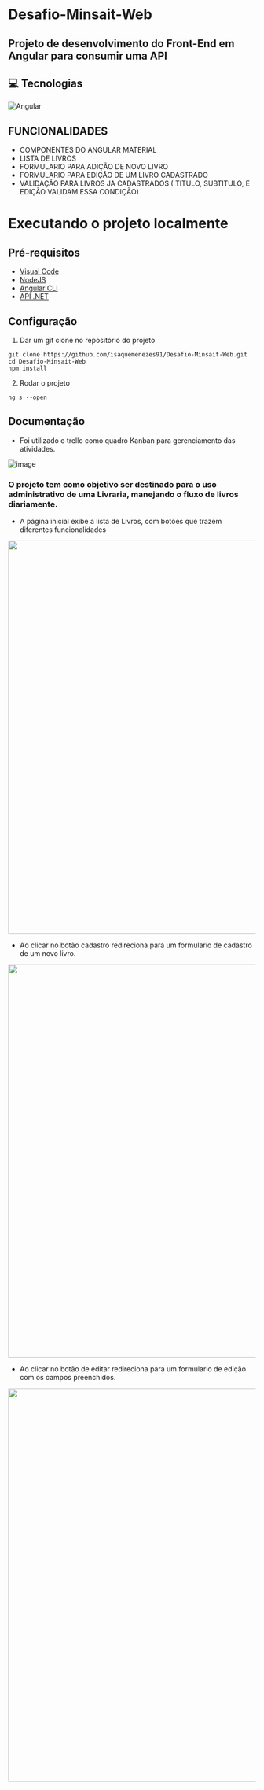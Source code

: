 # Desafio-Minsait-Web

## Projeto de desenvolvimento do Front-End em Angular para consumir uma API

 ## 💻 Tecnologias
 
 ![Angular](https://img.shields.io/badge/angular-%23DD0031.svg?style=for-the-badge&logo=angular&logoColor=white)
 
 
## FUNCIONALIDADES

- COMPONENTES DO ANGULAR MATERIAL
- LISTA DE LIVROS 
- FORMULARIO PARA ADIÇÃO DE NOVO LIVRO
- FORMULARIO PARA EDIÇÃO DE UM LIVRO CADASTRADO
- VALIDAÇÃO PARA LIVROS JA CADASTRADOS ( TITULO, SUBTITULO, E EDIÇÃO VALIDAM ESSA CONDIÇÃO)
# Executando o projeto localmente

## Pré-requisitos
- <a href="https://code.visualstudio.com/">Visual Code</a>
- <a href="https://nodejs.org/en/">NodeJS</a>
- <a href="https://angular.io/cli">Angular CLI</a>
- <a href="https://github.com/isaquemenezes91/Desafio-Minsait">API .NET</a>

## Configuração

1. Dar um git clone no repositório do projeto
```
git clone https://github.com/isaquemenezes91/Desafio-Minsait-Web.git
cd Desafio-Minsait-Web
npm install
```

2. Rodar o projeto
```
ng s --open
```


## Documentação

- Foi utilizado o trello como quadro Kanban para gerenciamento das atividades.

![image](https://user-images.githubusercontent.com/51801013/220783808-c432d738-d672-4d1c-80b3-fbfcd07002d7.png)

### O projeto tem como objetivo ser destinado para o uso administrativo de uma Livraria, manejando o fluxo de livros diariamente.

- A página inicial exibe a lista de Livros, com botões que trazem diferentes funcionalidades

<div align="center"><img src="https://user-images.githubusercontent.com/51801013/220779009-d8b5caee-e78c-43d1-9c4a-47b33dd6c53f.png" width="800px"></div>


- Ao clicar no botão cadastro redireciona para um formulario de cadastro de um novo livro.

<div align="center"><img src="https://user-images.githubusercontent.com/51801013/220782602-931bdbde-f2a1-42e6-8a70-6957e85c5319.png" width="800px" ></div>

- Ao clicar no botão de editar redireciona para um formulario de edição com os campos preenchidos.

<div align="center"><img src="https://user-images.githubusercontent.com/51801013/220782823-17e307e5-0ea4-4881-889c-cbb8e8ffe8e8.png" width="800px" ></div>




